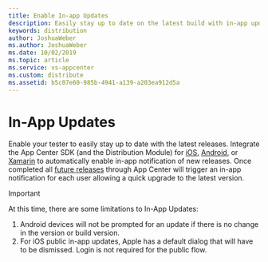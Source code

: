 ```yaml
---
title: Enable In-app Updates
description: Easily stay up to date on the latest build with in-app update notifications.
keywords: distribution
author: JoshuaWeber
ms.author: JoshuaWeber
ms.date: 10/02/2019
ms.topic: article
ms.service: vs-appcenter
ms.custom: distribute
ms.assetid: b5c07e60-985b-4941-a139-a203ea912d5a
---
```


# In-App Updates

Enable your tester to easily stay up to date with the latest releases. Integrate the App Center SDK (and the Distribution Module) for [iOS][ios-sdk], [Android][android-sdk], or [Xamarin][xamarin-sdk] to automatically enable in-app notification of new releases. Once completed all [future releases][uploading] through App Center will trigger an in-app notification for each user allowing a quick upgrade to the latest version.

> [!IMPORTANT]
> At this time, there are some limitations to In-App Updates:
> 1) Android devices will not be prompted for an update if there is no change in the version or build version.
> 2) For iOS public in-app updates, Apple has a default dialog that will have to be dismissed. Login is not required for the public flow.

[ios-sdk]: ~/sdk/distribute/ios.md
[android-sdk]: ~/sdk/distribute/android.md
[xamarin-sdk]: ~/sdk/distribute/xamarin.md
[uploading]: uploading.md
